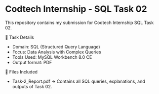 # Codtech Internship - SQL Task 02

This repository contains my submission for Codtech Internship SQL Task 02.

📌 Task Details
- Domain: SQL (Structured Query Language)  
- Focus: Data Analysis with Complex Queries  
- Tools Used: MySQL Workbench 8.0 CE  
- Output format: PDF  

📂 Files Included

- Task-2_Report.pdf → Contains all SQL queries, explanations, and outputs of Task 02.
